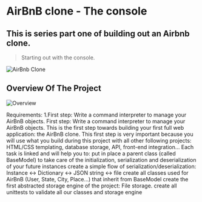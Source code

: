 # AirBnB clone - The console
## This is series part one of building out an Airbnb clone.
> Starting out with the console.

![AirBnb Clone](C:\Users\Admin\PycharmProjects\AirBnB_clone\images\65f4a1dd9c51265f49d0.png)


## Overview Of The Project

![Overview](C:\Users\Admin\PycharmProjects\AirBnB_clone\images\815046647d23428a14ca.png)


Requirements:
1.First step: Write a command interpreter to manage
your AirBnB objects.
First step: Write a command interpreter to manage your AirBnB objects.
This is the first step towards building your first full web application:
the AirBnB clone. This first step is very important
because you will use what you build during this project
with all other following projects: HTML/CSS templating,
database storage, API, front-end integration…
	Each task is linked and will help you to:
put in place a parent class (called BaseModel)
to take care of the initialization, serialization and deserialization
of your future instances
create a simple flow of serialization/deserialization:
Instance <-> Dictionary <-> JSON string <-> file
create all classes used for AirBnB (User, State, City, Place…)
that inherit from BaseModel
create the first abstracted storage
engine of the project: File storage.
create all unittests to validate all
our classes and storage engine

